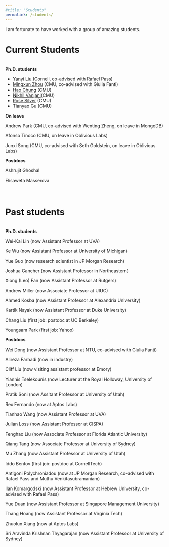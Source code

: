 ```yaml
---
#title: "Students"
permalink: /students/
---
```


I am fortunate to have worked with a group of amazing students.  


Current Students
======

<br> 
<b>Ph.D. students</b>

<ul>
<li>
<a href="https://www.cs.cornell.edu/~yanyiliu/">
Yanyi Liu </a> (Cornell, co-advised with Rafael Pass)
</li>

<li>
<a href="https://wuwuz.github.io/">
Mingxun Zhou</a> (CMU, co-advised with Giulia Fanti)
</li>

<li>
<a href="https://chunghao.github.io/">
Hao Chung</a> (CMU)
</li>

<li>
<a href="https://nikhilvanjani.github.io/">
Nikhil Vanjani</a>(CMU)
</li>

<li>
<a href="https://rosesilver.github.io/">
Rose Silver</a> (CMU)
</li>

<li>
Tianyao Gu (CMU)
</li>
</ul>


<b> On leave </b>

Andrew Park (CMU, co-advised with Wenting Zheng, on leave in MongoDB)

Afonso Tinoco (CMU, on leave in Oblivious Labs)

Junxi Song (CMU, co-advised with Seth Goldstein, on leave in Oblivious Labs)

<b> Postdocs </b>

Ashrujit Ghoshal

Elisaweta Masserova<br><br><br>




Past students
======

<br>
<b> Ph.D. students </b>

Wei-Kai Lin  (now Assistant Professor at UVA)

Ke Wu  (now Assistant Professor at University of Michigan)

Yue Guo  (now research scientist in JP Morgan Research)

Joshua Gancher  (now Assistant Professor in Northeastern)

Xiong (Leo) Fan (now Assistant Professor at Rutgers)

Andrew Miller (now Associate Professor at UIUC)

Ahmed Kosba  (now Assistant Professor at Alexandria University)

Kartik Nayak  (now Assistant Professor at Duke University)

Chang Liu (first job: postdoc at UC Berkeley)

Youngsam Park (first job: Yahoo)

<b>Postdocs</b>

Wei Dong (now Assistant Professor at NTU, co-advised with Giulia Fanti)

Alireza Farhadi (now in industry)

Cliff Liu (now visiting assistant professor at Emory)

Yiannis Tselekounis (now Lecturer at the Royal Holloway, University of London)

Pratik Soni (now Assitant Professor at University of Utah)

Rex Fernando (now at Aptos Labs)

Tianhao Wang (now Assistant Professor at UVA)

Julian Loss (now Assistant Professor at CISPA)

Fenghao Liu (now Associate Professor at Florida Atlantic University)

Qiang Tang (now Associate Professor at University of Sydney)

Mu Zhang (now Assistant Professor at University of Utah)

Iddo Bentov (first job: postdoc at CornellTech)

Antigoni Polychroniadou  (now at JP Morgan Research, co-advised with Rafael Pass and Muthu Venkitasubramaniam)

Ilan Komargodski  (now Assistant Professor at Hebrew University, co-advised with Rafael Pass)

Yue Duan  (now Assistant Professor at Singapore Management University)

Thang Hoang   (now Assistant Professor at Virginia Tech)

Zhuolun Xiang  (now at Aptos Labs)

Sri Aravinda Krishnan Thyagarajan  (now Assistant Professor at University of Sydney)

